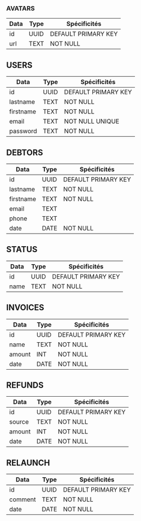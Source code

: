 ### AVATARS
| Data     | Type    | Spécificités        |
| -------- | ------- | ------------------- |
| id       | UUID    | DEFAULT PRIMARY KEY |
| url      | TEXT    | NOT NULL            |

## USERS
| Data      | Type    | Spécificités        |
| --------  | ------- | ------------------- |
| id        | UUID    | DEFAULT PRIMARY KEY |
| lastname  | TEXT    | NOT NULL            |
| firstname | TEXT    | NOT NULL            |
| email     | TEXT    | NOT NULL UNIQUE     |
| password  | TEXT    | NOT NULL            |

## DEBTORS
| Data      | Type    | Spécificités        |
| --------  | ------- | ------------------- |
| id        | UUID    | DEFAULT PRIMARY KEY |
| lastname  | TEXT    | NOT NULL            |
| firstname | TEXT    | NOT NULL            |
| email     | TEXT    |                     |
| phone     | TEXT    |                     |
| date      | DATE    | NOT NULL            |

## STATUS
| Data      | Type    | Spécificités        |
| --------  | ------- | ------------------- |
| id        | UUID    | DEFAULT PRIMARY KEY |
| name      | TEXT    | NOT NULL            |

## INVOICES
| Data      | Type    | Spécificités        |
| --------  | ------- | ------------------- |
| id        | UUID    | DEFAULT PRIMARY KEY |
| name      | TEXT    | NOT NULL            |
| amount    | INT     | NOT NULL            |
| date      | DATE    | NOT NULL            |

## REFUNDS
| Data      | Type    | Spécificités        |
| --------  | ------- | ------------------- |
| id        | UUID    | DEFAULT PRIMARY KEY |
| source    | TEXT    | NOT NULL            |
| amount    | INT     | NOT NULL            |
| date      | DATE    | NOT NULL            |

## RELAUNCH
| Data      | Type    | Spécificités        |
| --------  | ------- | ------------------- |
| id        | UUID    | DEFAULT PRIMARY KEY |
| comment   | TEXT    | NOT NULL            |
| date      | DATE    | NOT NULL            |
